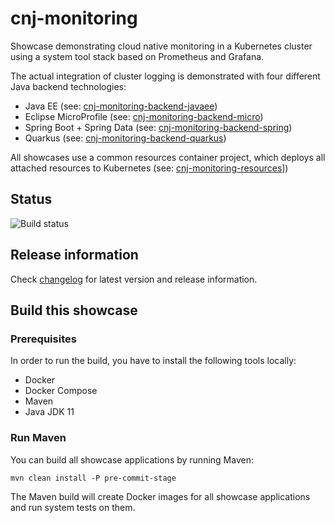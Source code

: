 # cnj-monitoring

Showcase demonstrating cloud native monitoring in a Kubernetes cluster using a system tool stack based on 
Prometheus and Grafana.

The actual integration of cluster logging is demonstrated with four different Java backend technologies:

* Java EE (see: [cnj-monitoring-backend-javaee](cnj-monitoring-backend-javaee/README.md))
* Eclipse MicroProfile (see: [cnj-monitoring-backend-micro](cnj-monitoring-backend-micro/README.md))
* Spring Boot + Spring Data (see: [cnj-monitoring-backend-spring](cnj-monitoring-backend-spring/README.md))
* Quarkus (see: [cnj-monitoring-backend-quarkus](cnj-monitoring-backend-quarkus/README.md))

All showcases use a common resources container project, which deploys all attached resources to Kubernetes (see: [cnj-monitoring-resources](cnj-monitoring-resources/README.md)])

## Status
![Build status](https://drone.cloudtrain.aws.msgoat.eu/api/badges/msgoat/cnj-monitoring/status.svg)

## Release information

Check [changelog](changelog.md) for latest version and release information.

## Build this showcase 

### Prerequisites

In order to run the build, you have to install the following tools locally:
* Docker
* Docker Compose 
* Maven
* Java JDK 11   

### Run Maven

You can build all showcase applications by running Maven:
```
mvn clean install -P pre-commit-stage
```

The Maven build will create Docker images for all showcase applications and run system tests on them.